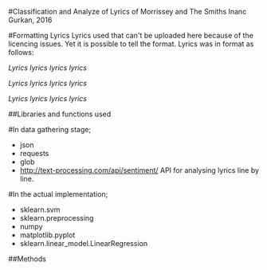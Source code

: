 #Classification and Analyze of Lyrics of Morrissey and The Smiths
Inanc Gurkan, 2016

#Formatting Lyrics
Lyrics used that can't be uploaded here because of the licencing issues. Yet it is possible to tell the format. Lyrics was in format as follows:

*Lyrics lyrics lyrics lyrics*

*Lyrics lyrics lyrics lyrics*

*Lyrics lyrics lyrics lyrics*

##Libraries and functions used

#In data gathering stage;
* json
* requests
* glob
* http://text-processing.com/api/sentiment/ API for analysing lyrics line by line.

#In the actual implementation;
* sklearn.svm
* sklearn.preprocessing
* numpy
* matplotlib.pyplot
* sklearn.linear_model.LinearRegression

##Methods
